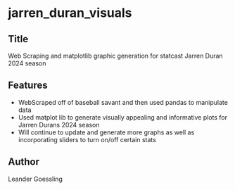 # jarren_duran_visuals

## Title
Web Scraping and matplotlib graphic generation for statcast Jarren Duran 2024 season

## Features
- WebScraped off of baseball savant and then used pandas to manipulate data
- Used matplot lib to generate  visually appealing and informative plots for Jarren Durans 2024 season
- Will continue to update and generate more graphs as well as incorporating sliders to turn on/off certain stats

## Author
Leander Goessling
